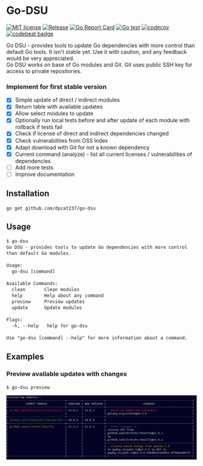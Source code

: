 # Go-DSU

[![MIT license](https://img.shields.io/badge/License-MIT-blue.svg)](https://lbesson.mit-license.org/)
[![Release](https://img.shields.io/github/v/release/dpcat237/go-dsu.svg)](https://github.com/dpcat237/go-dsu/releases/latest)
[![Go Report Card](https://goreportcard.com/badge/github.com/dpcat237/go-dsu)](https://goreportcard.com/report/github.com/dpcat237/go-dsu)
[![Go test](https://github.com/dpcat237/go-dsu/workflows/Go%20test/badge.svg)](https://github.com/dpcat237/go-dsu/workflows/Go%20test/badge.svg)
[![codecov](https://codecov.io/gh/dpcat237/go-dsu/branch/master/graph/badge.svg)](https://codecov.io/gh/dpcat237/go-dsu)
[![codebeat badge](https://codebeat.co/badges/3253db71-5cd4-4c29-9194-503b186494de)](https://codebeat.co/projects/github-com-dpcat237-go-dsu-master)

Go DSU - provides tools to update Go dependencies with more control than default Go tools. It isn't stable yet. Use it with caution, and any feedback would be very appreciated.  
Go DSU works on base of Go modules and Git. Git uses public SSH key for access to private repositories.  

### Implement for first stable version
- [x] Simple update of direct / indirect modules
- [x] Return table with available updates
- [x] Allow select modules to update
- [x] Optionally run local tests before and after update of each module with rollback if tests fail
- [x] Check if license of direct and indirect dependencies changed
- [x] Check vulnerabilities from OSS Index
- [x] Adapt download with Git for not a known dependency
- [x] Current command (analyze) - list all current licenses / vulnerabilities of dependencies
- [ ] Add more tests
- [ ] Improve documentation

## Installation

    go get github.com/dpcat237/go-dsu

## Usage

```
$ go-dsu
Go DSU - provides tools to update Go dependencies with more control than default Go modules.

Usage:
  go-dsu [command]

Available Commands:
  clean       Clean modules
  help        Help about any command
  preview     Preview updates
  update      Update modules

Flags:
  -h, --help   help for go-dsu

Use "go-dsu [command] --help" for more information about a command.
```

## Examples

### Preview available updates with changes
`$ go-dsu preview`

![](doc/images/preview.png)